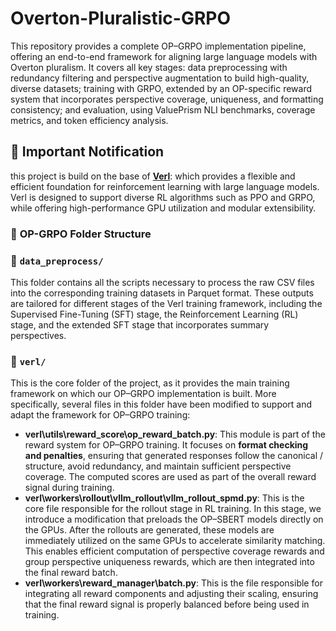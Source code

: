 # Overton-Pluralistic-GRPO

This repository provides a complete OP–GRPO implementation pipeline, offering an end-to-end framework for aligning large language models with Overton pluralism. It covers all key stages: data preprocessing with redundancy filtering and perspective augmentation to build high-quality, diverse datasets; training with GRPO, extended by an OP-specific reward system that incorporates perspective coverage, uniqueness, and formatting consistency; and evaluation, using ValuePrism NLI benchmarks, coverage metrics, and token efficiency analysis.

## 🚨 Important Notification
this project is build on the base of [**Verl**](https://github.com/volcengine/verl): which provides a flexible and efficient foundation for reinforcement learning with large language models. Verl is designed to support diverse RL algorithms such as PPO and GRPO, while offering high-performance GPU utilization and modular extensibility.

### 📁 **OP-GRPO Folder Structure**

### 📌 `data_preprocess/`
This folder contains all the scripts necessary to process the raw CSV files into the corresponding training datasets in Parquet format. These outputs are tailored for different stages of the Verl training framework, including the Supervised Fine-Tuning (SFT) stage, the Reinforcement Learning (RL) stage, and the extended SFT stage that incorporates summary perspectives.

### 📌 `verl/`
This is the core folder of the project, as it provides the main training framework on which our OP–GRPO implementation is built. More specifically, several files in this folder have been modified to support and adapt the framework for OP–GRPO training:
- **verl\utils\reward_score\op_reward_batch.py**:
   This module is part of the reward system for OP–GRPO training. It focuses on **format checking and penalties**, ensuring that generated responses follow the canonical <core perspectives>/<summary> structure, avoid redundancy, and maintain sufficient perspective     coverage. The computed scores are used as part of the overall reward signal during training.
- **verl\workers\rollout\vllm_rollout\vllm_rollout_spmd.py**:
   This is the core file responsible for the rollout stage in RL training. In this stage, we introduce a modification that preloads the OP–SBERT models directly on the GPUs. After the rollouts are generated, these models are immediately utilized on the same GPUs to accelerate similarity matching. This enables efficient computation of perspective coverage rewards and group perspective uniqueness rewards, which are then integrated into the final reward batch.
- **verl\workers\reward_manager\batch.py**:
   This is the file responsible for integrating all reward components and adjusting their scaling, ensuring that the final reward signal is properly balanced before being used in training.
